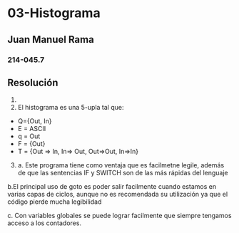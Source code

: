 # 03-Histograma

## Juan Manuel Rama

### 214-045.7

## Resolución

1)  
2) El histograma es una 5-upla tal que:

- Q={Out, In}
- E = ASCII
- q = Out
- F = {Out}
- T = {Out => In, In=> Out, Out=>Out, In=>In}

3) a. Este programa tiene como ventaja que es facilmetne legile, además de que las sentencias IF y SWITCH son de las más rápidas del lenguaje

b.El principal uso de goto es poder salir facilmente cuando estamos en varias capas de ciclos, aunque no es recomendada su utilización ya que el código pierde mucha legibilidad

c. Con variables globales se puede lograr facilmente que siempre tengamos acceso a los contadores.
